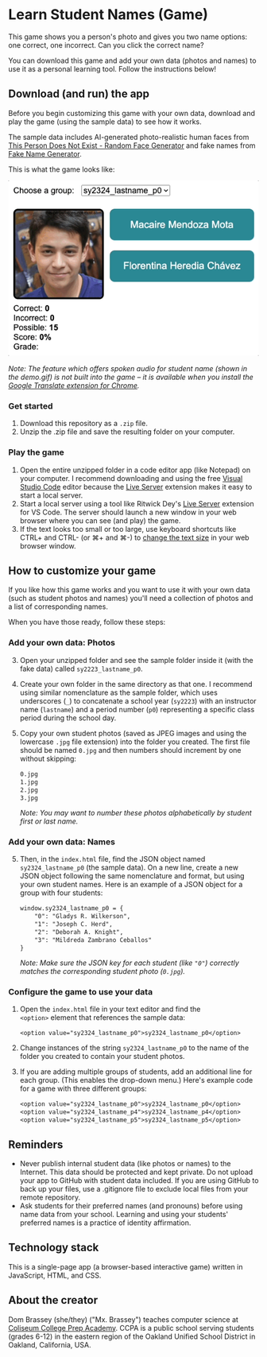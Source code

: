 # Learn Student Names (Game)
This game shows you a person's photo and gives you two name options: one correct, one incorrect. Can you click the correct name?

You can download this game and add your own data (photos and names) to use it as a personal learning tool. Follow the instructions below!

## Download (and run) the app

Before you begin customizing this game with your own data, download and play the game (using the sample data) to see how it works.

The sample data includes AI-generated photo-realistic human faces from [This Person Does Not Exist - Random Face Generator](https://this-person-does-not-exist.com/en) and fake names from [Fake Name Generator](https://www.fakenamegenerator.com/).

This is what the game looks like:

![Screen recording showing game play, player scoring, and group selection with a drop-down menu.](demo.gif)

*Note: The feature which offers spoken audio for student name (shown in the demo.gif) is not built into the game – it is available when you install the [Google Translate extension for Chrome](https://chrome.google.com/webstore/detail/google-translate/aapbdbdomjkkjkaonfhkkikfgjllcleb/RK%3D2/RS%3DBBFW_pnWkPY0xPMYsAZI5xOgQEE-).*

### Get started

1. Download this repository as a `.zip` file.
2. Unzip the .zip file and save the resulting folder on your computer.

### Play the game

1. Open the entire unzipped folder in a code editor app (like Notepad) on your computer. I recommend downloading and using the free [Visual Studio Code](https://code.visualstudio.com/download) editor because the [Live Server](https://marketplace.visualstudio.com/items?itemName=ritwickdey.LiveServer) extension makes it easy to start a local server.
2. Start a local server using a tool like Ritwick Dey's [Live Server](https://marketplace.visualstudio.com/items?itemName=ritwickdey.LiveServer) extension for VS Code. The server should launch a new window in your web browser where you can see (and play) the game.
2. If the text looks too small or too large, use keyboard shortcuts like CTRL+ and CTRL- (or ⌘+ and ⌘-) to [change the text size](https://www.lifewire.com/change-screen-or-device-font-size-31357) in your web browser window.

## How to customize your game

If you like how this game works and you want to use it with your own data (such as student photos and names) you'll need a collection of photos and a list of corresponding names.

When you have those ready, follow these steps:

### Add your own data: Photos

3. Open your unzipped folder and see the sample folder inside it (with the fake data) called `sy2223_lastname_p0`.
4. Create your own folder in the same directory as that one. I recommend using similar nomenclature as the sample folder, which uses underscores (`_`) to concatenate a school year (`sy2223`) with an instructor name (`lastname`) and a period number (`p0`) representing a specific class period during the school day.
4. Copy your own student photos (saved as JPEG images and using the lowercase `.jpg` file extension) into the folder you created. The first file should be named `0.jpg` and then numbers should increment by one without skipping:

	```
	0.jpg
	1.jpg
	2.jpg
	3.jpg
	```

	*Note: You may want to number these photos alphabetically by student first or last name.*

### Add your own data: Names

5. Then, in the `index.html` file, find the JSON object named `sy2324_lastname_p0` (the sample data). On a new line, create a new JSON object following the same nomenclature and format, but using your own student names. Here is an example of a JSON object for a group with four students:

	```
	window.sy2324_lastname_p0 = {
		"0": "Gladys R. Wilkerson",
		"1": "Joseph C. Herd",
		"2": "Deborah A. Knight",
		"3": "Mildreda Zambrano Ceballos"
	}
	```
	*Note: Make sure the JSON key for each student (like `"0"`) correctly matches the corresponding student photo (`0.jpg`).*

### Configure the game to use your data

1. Open the `index.html` file in your text editor and find the `        <option>` element that references the sample data:

	```
	<option value="sy2324_lastname_p0">sy2324_lastname_p0</option>
	```

2. Change instances of the string `sy2324_lastname_p0` to the name of the folder you created to contain your student photos.
3. If you are adding multiple groups of students, add an additional line for each group. (This enables the drop-down menu.) Here's example code for a game with three different groups:

	```
	<option value="sy2324_lastname_p0">sy2324_lastname_p0</option>
	<option value="sy2324_lastname_p4">sy2324_lastname_p4</option>
	<option value="sy2324_lastname_p5">sy2324_lastname_p5</option>
	```

## Reminders
* Never publish internal student data (like photos or names) to the Internet. This data should be protected and kept private. Do not upload your app to GitHub with student data included. If you are using GitHub to back up your files, use a .gitignore file to exclude local files from your remote repository.
* Ask students for their preferred names (and pronouns) before using name data from your school. Learning and using your students' preferred names is a practice of identity affirmation.

## Technology stack
This is a single-page app (a browser-based interactive game) written in JavaScript, HTML, and CSS.

## About the creator
Dom Brassey (she/they) ("Mx. Brassey") teaches computer science at [Coliseum College Prep Academy](https://www.ousd.org/ccpa). CCPA is a public school serving students (grades 6-12) in the eastern region of the Oakland Unified School District in Oakland, California, USA.